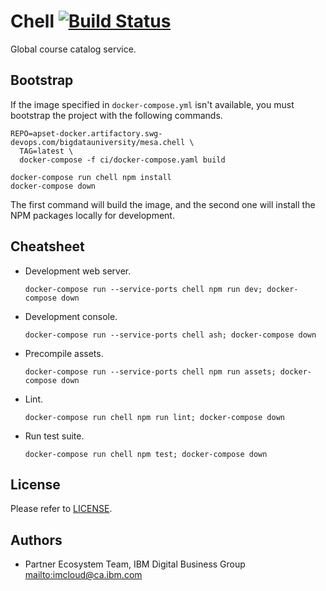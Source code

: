 # Chell [![Build Status](https://travis.ibm.com/bdu/chell.svg?token=CCLjK5gsaLWyxhCwwcrs&branch=master)](https://travis.ibm.com/bdu/chell)

Global course catalog service.

## Bootstrap

If the image specified in `docker-compose.yml` isn't available, you must
bootstrap the project with the following commands.

```shell
REPO=apset-docker.artifactory.swg-devops.com/bigdatauniversity/mesa.chell \
  TAG=latest \
  docker-compose -f ci/docker-compose.yaml build

docker-compose run chell npm install
docker-compose down
```

The first command will build the image, and the second one will install the
NPM packages locally for development.

## Cheatsheet

*   Development web server.

    ```shell
    docker-compose run --service-ports chell npm run dev; docker-compose down
    ```

*   Development console.

    ```shell
    docker-compose run --service-ports chell ash; docker-compose down
    ```

*   Precompile assets.

    ```shell
    docker-compose run --service-ports chell npm run assets; docker-compose down
    ```

*   Lint.

    ```shell
    docker-compose run chell npm run lint; docker-compose down
    ```

*   Run test suite.

    ```shell
    docker-compose run chell npm test; docker-compose down
    ```

## License

Please refer to [LICENSE](LICENSE).

## Authors

*   Partner Ecosystem Team, IBM Digital Business Group <mailto:imcloud@ca.ibm.com>
